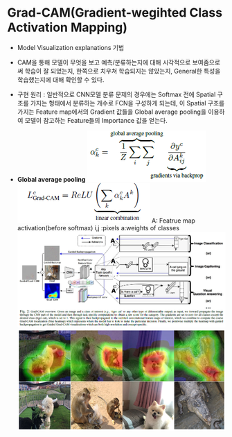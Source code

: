 
# Grad-CAM(Gradient-wegihted Class Activation Mapping)
 - Model Visualization explanations 기법
 - CAM을 통해 모델이 무엇을 보고 예측/분류하는지에 대해 시각적으로 보여줌으로써 학습이 잘 되었는지, 한쪽으로 치우쳐 학습되지는 않았는지, General한 특성을 학습했는지에 대해 확인할 수 있다.

 - 구현 원리
  : 일반적으로 CNN모델 분류 문제의 경우에는 Softmax 전에 Spatial 구조를 가지는 형태에서 분류하는 개수로 FCN을 구성하게 되는데, 이 Spatial 구조를 가지는 Feature map에서의 Gradient 값들을 Global average pooling을 이용하여 모델이 참고하는 Feature들의 Importance 값을 얻는다.

- **Global average pooling**
![gaap](/assets/gaap.PNG)
![grad-cam Relu](/assets/grad-cam%20Relu.PNG)
A: Featrue map activation(before softmax)
 i,j :pixels
a:weights of classes
![grad-cam](/assets/grad-cam.PNG)![grad-](/assets/grad-.PNG)
